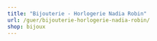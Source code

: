 ```yaml
---
title: "Bijouterie - Horlogerie Nadia Robin"
url: /guer/bijouterie-horlogerie-nadia-robin/
shop: bijoux
---
```

